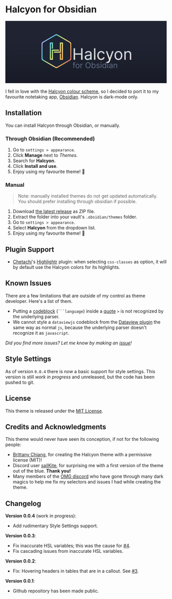 # Halcyon for Obsidian

![banner-image](img/halcyon-banner-github.png)

I fell in love with the [Halcyon colour scheme](https://halcyon-theme.netlify.app/), so I decided to port it to my favourite notetaking app, [Obsidian](https://obsidian.md/). Halcyon is dark-mode only.

## Installation

You can install Halcyon through Obsidian, or manually.

### Through Obsidian (Recommended)

1. Go to `settings > appearance`.
2. Click **Manage** next to _Themes_.
3. Search for **Halcyon**.
4. Click **Install and use**.
5. Enjoy using my favourite theme! 🥳

### Manual

> Note: manually installed themes do not get updated automatically.
> You should prefer installing through obsidian if possible.

1. Download [the latest release](#) as ZIP file.
2. Extract the folder into your vault's `.obsidian/themes` folder.
3. Go to `settings > appearance`.
4. Select **Halcyon** from the dropdown list.
5. Enjoy using my favourite theme! 🥳

## Plugin Support

-   [Chetachi](https://github.com/chetachiezikeuzor)'s [Highlightr](obsidian://show-plugin?id=highlightr-plugin) plugin: when selecting `css-classes` as option, it will by default use the Halcyon colors for its highlights.

## Known Issues

There are a few limitations that are outside of my control as theme developer. Here's a list of them.

-   Putting a [codeblock](https://help.obsidian.md/Editing+and+formatting/Basic+formatting+syntax#Code+blocks) (` ```language `) inside a [quote](https://help.obsidian.md/Editing+and+formatting/Basic+formatting+syntax#Quotes) `>` is not recognized by the underlying parser.
-   We cannot style a `dataviewjs` codeblock from the [Dataview plugin](obsidian://show-plugin?id=dataview) the same way as normal `js`, because the underlying parser doesn't recognize it as `javascript`.

_Did you find more issues? Let me know by making an [issue](https://github.com/dbarenholz/halcyon-obsidian/issues)!_

## Style Settings

As of version `0.0.4` there is now a basic support for style settings.
This version is still _work in progress_ and unreleased, but the code has been pushed to git.

## License

This theme is released under the [MIT License](#LICENSE).

## Credits and Acknowledgments

This theme would never have seen its conception, if not for the following people:

-   [Brittany Chiang](https://brittanychiang.com/), for creating the Halcyon theme with a permissive license (MIT)!
-   Discord user [sailKite](https://github.com/sailKiteV), for surprising me with a first version of the theme out of the blue. **Thank you!**
-   Many members of the [OMG discord](https://discord.gg/obsidianmd) who have gone through many dark magics to help me fix my selectors and issues I had while creating the theme.

## Changelog

**Version 0.0.4** (work in progress):

- Add rudimentary Style Settings support.

**Version 0.0.3**:

- Fix inaccurate HSL variables; this was the cause for [#4](<https://github.com/dbarenholz/halcyon-obsidian/issues/4>).
- Fix cascading issues from inaccurate HSL variables.


**Version 0.0.2**:

- Fix: Hovering headers in tables that are in a callout. See [#3](<https://github.com/dbarenholz/halcyon-obsidian/issues/3>).

**Version 0.0.1**:

- Github repository has been made public.
